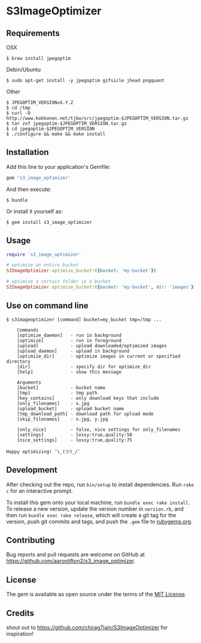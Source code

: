 # S3ImageOptimizer

## Requirements

OSX
```
$ brew install jpegoptim
```

Debin/Ubuntu
```
$ sudo apt-get install -y jpegoptim gifsicle jhead pngquant
```

Other
```
$ JPEGOPTIM_VERSION=X.Y.Z
$ cd /tmp
$ curl -O http://www.kokkonen.net/tjko/src/jpegoptim-$JPEGOPTIM_VERSION.tar.gz
$ tar zxf jpegoptim-$JPEGOPTIM_VERSION.tar.gz
$ cd jpegoptim-$JPEGOPTIM_VERSION
$ ./configure && make && make install
```

## Installation

Add this line to your application's Gemfile:

```ruby
gem 's3_image_optimizer'
```

And then execute:

    $ bundle

Or install it yourself as:

    $ gem install s3_image_optimizer

## Usage

```ruby
require 's3_image_optimizer'

# optimize an entire bucket
S3ImageOptimizer.optimize_bucket!({bucket: 'my-bucket'})

# optimize a certain folder in a bucket
S3ImageOptimizer.optimize_bucket!({bucket: 'my-bucket', dir: 'images'})
```

## Use on command line

```
$ s3imageoptimizer [command] bucket=my_bucket tmp=/tmp ...

    Commands
    [optimize_daemon]   - run in background
    [optimize]          - run in foreground
    [upload]            - upload downloaded/optimized images
    [upload_daemon]     - upload in background
    [optimize_dir]      - optimize images in current or specified directory
    [dir]               - specify dir for optimize_dir
    [help]              - show this message

    Arguments
    [bucket]            - bucket name
    [tmp]               - tmp path
    [key_contains]      - only download keys that include
    [only_filenames]    - x.jpg
    [upload_bucket]     - upload bucket name
    [tmp_download_path] - download path for upload mode
    [skip_filenames]    - x.jpg, y.jpg

    [only_nice]         - false, nice settings for only_filenames
    [settings]          - lossy:true,quality:50
    [nice_settings]     - lossy:true,quality:75

Happy optimizing! ¯\_(ツ)_/¯
```

## Development

After checking out the repo, run `bin/setup` to install dependencies. Run `rake c` for an interactive prompt.

To install this gem onto your local machine, run `bundle exec rake install`. To release a new version, update the version number in `version.rb`, and then run `bundle exec rake release`, which will create a git tag for the version, push git commits and tags, and push the `.gem` file to [rubygems.org](https://rubygems.org).

## Contributing

Bug reports and pull requests are welcome on GitHub at https://github.com/aaronlifton2/s3_image_optimizer.


## License

The gem is available as open source under the terms of the [MIT License](http://opensource.org/licenses/MIT).

## Credits

shout out to https://github.com/chirag7jain/S3ImageOptimizer for inspiration!
